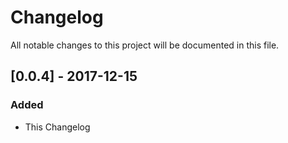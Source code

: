# Changelog
All notable changes to this project will be documented in this file.

## [0.0.4] - 2017-12-15
### Added
- This Changelog
